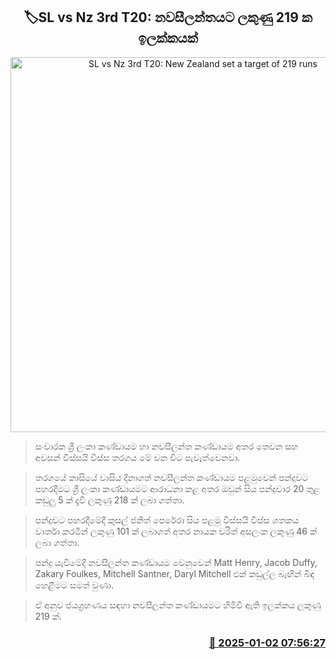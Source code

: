 <p align='center'><b><h2 align='center' title='SL vs Nz 3rd T20: New Zealand set a target of 219 runs'>🏷SL vs Nz 3rd T20: නවසීලන්තයට ලකුණු 219 ක ඉලක්කයක්</h2></b></p>
<p align='center'><img src='https://helakuru.sgp1.cdn.digitaloceanspaces.com/esana/images/lib/sl-vs-nz-1st-odi.jpg' width='600' alt='SL vs Nz 3rd T20: New Zealand set a target of 219 runs'></p>

> සංචාරක ශ්‍රී ලංකා කණ්ඩායම හා නවසීලන්ත කණ්ඩායම අතර තෙවන සහ අවසන් විස්සයි විස්ස තරගය මේ වන විට පැවැත්වෙනවා.

> තරගයේ කාසියේ වාසිය දිනාගත් නවසීලන්ත කණ්ඩායම පළමුවෙන් පන්දුවට පහරදීමට ශ්‍රී ලංකා කණ්ඩායමට ආරාධනා කළ අතර ඔවුන් සිය පන්දුවාර 20 තුළ කඩුලු 5 ක් දැවී ලකුණු 218 ක් ලබා ගත්තා.

> පන්දුවට පහරදීමේදී කුසල් ජනිත් පෙරේරා සිය පළමු විස්සයි විස්ස ශතකය වාර්තා කරමින් ලකුණු 101 ක් ලබාගත් අතර නායක චරිත් අසලංක ලකුණු 46 ක් ලබා ගත්තා.

> පන්දු යැවීමේදී නවසීලන්ත කණ්ඩායම වෙනුවෙන් Matt Henry, Jacob Duffy, Zakary Foulkes, Mitchell Santner, Daryl Mitchell එක් කඩුල්ල බැඟින් බිඳ හෙළීමට සමත් වුණා.

> ඒ අනුව ජයග්‍රහණය සඳහා නවසීලන්ත කණ්ඩායමට හිමිවී ඇති ඉලක්කය ලකුණු 219 ක්.



<h3 align='right'><a href='https://www.helakuru.lk/esana/p/106259/'>📅 2025-01-02 07:56:27</a></h3>
